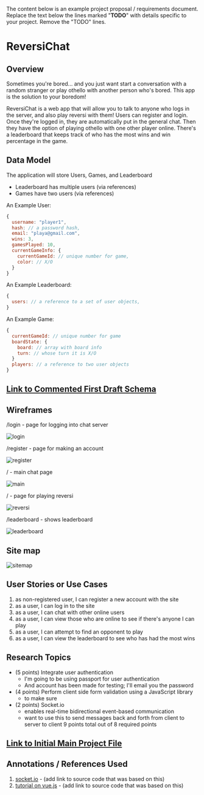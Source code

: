 The content below is an example project proposal / requirements document. Replace the text below the lines marked "__TODO__" with details specific to your project. Remove the "TODO" lines.

# ReversiChat

## Overview

Sometimes you're bored... and you just want start a conversation with a random stranger or play othello with another person who's bored. This app is the solution to your boredom!

ReversiChat is a web app that will allow you to talk to anyone who logs in the server, and also play reversi with them! Users can register and login. Once they're logged in, they are automatically put in the general chat. Then they have the option of playing othello with one other player online. There's a leaderboard that keeps track of who has the most wins and win percentage in the game.

## Data Model

The application will store Users, Games, and Leaderboard

* Leaderboard has multiple users (via references)
* Games have two users (via references)

An Example User:

```javascript
{
  username: "player1",
  hash: // a password hash,
  email: "playa@gmail.com",
  wins: 3,
  gamesPlayed: 10,
  currentGameInfo: {
    currentGameId: // unique number for game,
    color: // X/O
  }
}
```

An Example Leaderboard:

```javascript
{
  users: // a reference to a set of user objects,
}
```


An Example Game:

```javascript
{
  currentGameId: // unique number for game
  boardState: {
    board: // array with board info
    turn: // whose turn it is X/O
  }
  players: // a reference to two user objects
}
```


## [Link to Commented First Draft Schema](db.js)

## Wireframes

/login - page for logging into chat server

![login](documentation/login.png)

/register - page for making an account

![register](documentation/register.png)

/ - main chat page

![main](documentation/mainchat.png)

/ - page for playing reversi

![reversi](documentation/game.png)

/leaderboard - shows leaderboard

![leaderboard](documentation/leaderboard.png)

## Site map

![sitemap](documentation/sitemap.png)

## User Stories or Use Cases

1. as non-registered user, I can register a new account with the site
2. as a user, I can log in to the site
3. as a user, I can chat with other online users
4. as a user, I can view those who are online to see if there's anyone I can play
5. as a user, I can attempt to find an opponent to play
6. as a user, I can view the leaderboard to see who has had the most wins

## Research Topics

* (5 points) Integrate user authentication
    * I'm going to be using passport for user authentication
    * And account has been made for testing; I'll email you the password
* (4 points) Perform client side form validation using a JavaScript library
    * to make sure
* (2 points) Socket.io
    * enables real-time bidirectional event-based communication
    * want to use this to send messages back and forth from client to server to client
9 points total out of 8 required points


## [Link to Initial Main Project File](app.js)

## Annotations / References Used


1. [socket.io](https://socket.io/docs) - (add link to source code that was based on this)
2. [tutorial on vue.js](https://vuejs.org/v2/guide/) - (add link to source code that was based on this)

